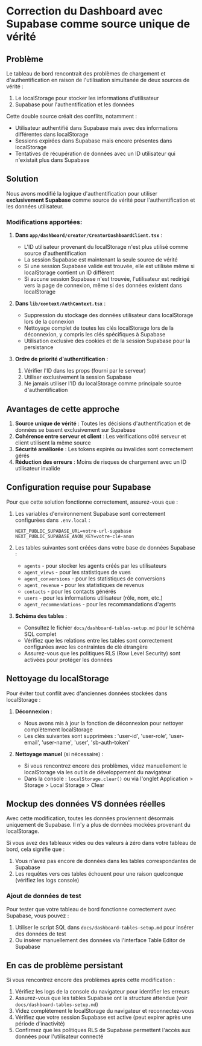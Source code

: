 # Correction du Dashboard avec Supabase comme source unique de vérité

## Problème
Le tableau de bord rencontrait des problèmes de chargement et d'authentification en raison de l'utilisation simultanée de deux sources de vérité :
1. Le localStorage pour stocker les informations d'utilisateur
2. Supabase pour l'authentification et les données

Cette double source créait des conflits, notamment :
- Utilisateur authentifié dans Supabase mais avec des informations différentes dans localStorage
- Sessions expirées dans Supabase mais encore présentes dans localStorage
- Tentatives de récupération de données avec un ID utilisateur qui n'existait plus dans Supabase

## Solution
Nous avons modifié la logique d'authentification pour utiliser **exclusivement Supabase** comme source de vérité pour l'authentification et les données utilisateur.

### Modifications apportées:

1. **Dans `app/dashboard/creator/CreatorDashboardClient.tsx`** :
   - L'ID utilisateur provenant du localStorage n'est plus utilisé comme source d'authentification
   - La session Supabase est maintenant la seule source de vérité
   - Si une session Supabase valide est trouvée, elle est utilisée même si localStorage contient un ID différent
   - Si aucune session Supabase n'est trouvée, l'utilisateur est redirigé vers la page de connexion, même si des données existent dans localStorage

2. **Dans `lib/context/AuthContext.tsx`** :
   - Suppression du stockage des données utilisateur dans localStorage lors de la connexion
   - Nettoyage complet de toutes les clés localStorage lors de la déconnexion, y compris les clés spécifiques à Supabase
   - Utilisation exclusive des cookies et de la session Supabase pour la persistance

3. **Ordre de priorité d'authentification** :
   1. Vérifier l'ID dans les props (fourni par le serveur)
   2. Utiliser exclusivement la session Supabase
   3. Ne jamais utiliser l'ID du localStorage comme principale source d'authentification

## Avantages de cette approche

1. **Source unique de vérité** : Toutes les décisions d'authentification et de données se basent exclusivement sur Supabase
2. **Cohérence entre serveur et client** : Les vérifications côté serveur et client utilisent la même source
3. **Sécurité améliorée** : Les tokens expirés ou invalides sont correctement gérés
4. **Réduction des erreurs** : Moins de risques de chargement avec un ID utilisateur invalide

## Configuration requise pour Supabase

Pour que cette solution fonctionne correctement, assurez-vous que :

1. Les variables d'environnement Supabase sont correctement configurées dans `.env.local` :
   ```
   NEXT_PUBLIC_SUPABASE_URL=votre-url-supabase
   NEXT_PUBLIC_SUPABASE_ANON_KEY=votre-clé-anon
   ```

2. Les tables suivantes sont créées dans votre base de données Supabase :
   - `agents` - pour stocker les agents créés par les utilisateurs
   - `agent_views` - pour les statistiques de vues
   - `agent_conversions` - pour les statistiques de conversions
   - `agent_revenue` - pour les statistiques de revenus
   - `contacts` - pour les contacts générés
   - `users` - pour les informations utilisateur (rôle, nom, etc.)
   - `agent_recommendations` - pour les recommandations d'agents

3. **Schéma des tables** :
   - Consultez le fichier `docs/dashboard-tables-setup.md` pour le schéma SQL complet
   - Vérifiez que les relations entre les tables sont correctement configurées avec les contraintes de clé étrangère
   - Assurez-vous que les politiques RLS (Row Level Security) sont activées pour protéger les données

## Nettoyage du localStorage

Pour éviter tout conflit avec d'anciennes données stockées dans localStorage :

1. **Déconnexion** : 
   - Nous avons mis à jour la fonction de déconnexion pour nettoyer complètement localStorage
   - Les clés suivantes sont supprimées : 'user-id', 'user-role', 'user-email', 'user-name', 'user', 'sb-auth-token'

2. **Nettoyage manuel** (si nécessaire) :
   - Si vous rencontrez encore des problèmes, videz manuellement le localStorage via les outils de développement du navigateur
   - Dans la console : `localStorage.clear()` ou via l'onglet Application > Storage > Local Storage > Clear

## Mockup des données VS données réelles

Avec cette modification, toutes les données proviennent désormais uniquement de Supabase. Il n'y a plus de données mockées provenant du localStorage.

Si vous avez des tableaux vides ou des valeurs à zéro dans votre tableau de bord, cela signifie que :
1. Vous n'avez pas encore de données dans les tables correspondantes de Supabase
2. Les requêtes vers ces tables échouent pour une raison quelconque (vérifiez les logs console)

### Ajout de données de test

Pour tester que votre tableau de bord fonctionne correctement avec Supabase, vous pouvez :
1. Utiliser le script SQL dans `docs/dashboard-tables-setup.md` pour insérer des données de test
2. Ou insérer manuellement des données via l'interface Table Editor de Supabase

## En cas de problème persistant

Si vous rencontrez encore des problèmes après cette modification :

1. Vérifiez les logs de la console du navigateur pour identifier les erreurs
2. Assurez-vous que les tables Supabase ont la structure attendue (voir `docs/dashboard-tables-setup.md`)
3. Videz complètement le localStorage du navigateur et reconnectez-vous
4. Vérifiez que votre session Supabase est active (peut expirer après une période d'inactivité)
5. Confirmez que les politiques RLS de Supabase permettent l'accès aux données pour l'utilisateur connecté
